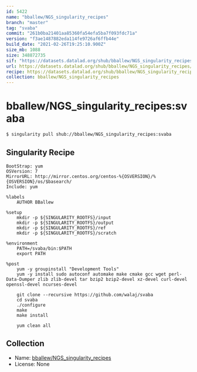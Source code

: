 ```yaml
---
id: 5422
name: "bballew/NGS_singularity_recipes"
branch: "master"
tag: "svaba"
commit: "261b0ba21401aa85360fa54efa5ba7f093fdc71a"
version: "f3ae1487882eda114fe9726af6ffb44e"
build_date: "2021-02-26T19:25:10.900Z"
size_mb: 1088
size: 348872735
sif: "https://datasets.datalad.org/shub/bballew/NGS_singularity_recipes/svaba/2021-02-26-261b0ba2-f3ae1487/f3ae1487882eda114fe9726af6ffb44e.simg"
url: https://datasets.datalad.org/shub/bballew/NGS_singularity_recipes/svaba/2021-02-26-261b0ba2-f3ae1487/
recipe: https://datasets.datalad.org/shub/bballew/NGS_singularity_recipes/svaba/2021-02-26-261b0ba2-f3ae1487/Singularity
collection: bballew/NGS_singularity_recipes
---
```


# bballew/NGS_singularity_recipes:svaba

```bash
$ singularity pull shub://bballew/NGS_singularity_recipes:svaba
```

## Singularity Recipe

```singularity
BootStrap: yum
OSVersion: 7
MirrorURL: http://mirror.centos.org/centos-%{OSVERSION}/%{OSVERSION}/os/$basearch/
Include: yum

%labels
    AUTHOR BBallew

%setup
    mkdir -p ${SINGULARITY_ROOTFS}/input
    mkdir -p ${SINGULARITY_ROOTFS}/output
    mkdir -p ${SINGULARITY_ROOTFS}/ref
    mkdir -p ${SINGULARITY_ROOTFS}/scratch

%environment
    PATH=/svaba/bin:$PATH
    export PATH

%post
    yum -y groupinstall "Development Tools"
    yum -y install sudo autoconf automake make cmake gcc wget perl-Data-Dumper zlib zlib-devel tar bzip2 bzip2-devel xz-devel curl-devel openssl-devel ncurses-devel

    git clone --recursive https://github.com/walaj/svaba
    cd svaba
    ./configure
    make
    make install

    yum clean all
```

## Collection

 - Name: [bballew/NGS_singularity_recipes](https://github.com/bballew/NGS_singularity_recipes)
 - License: None

